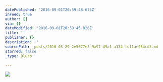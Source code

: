 ```yaml
---
datePublished: '2016-09-01T20:59:48.675Z'
inFeed: true
author: []
via: {}
dateModified: '2016-09-01T20:59:45.826Z'
title: ''
publisher: {}
description: ''
sourcePath: _posts/2016-08-29-2e5677e3-9a97-49a1-a334-fc11ae954cd3.md
starred: false
_type: Blurb

---
```

![](https://the-grid-user-content.s3-us-west-2.amazonaws.com/9470b590-8cf7-4ba0-ba50-6336b18c46c0.jpg)